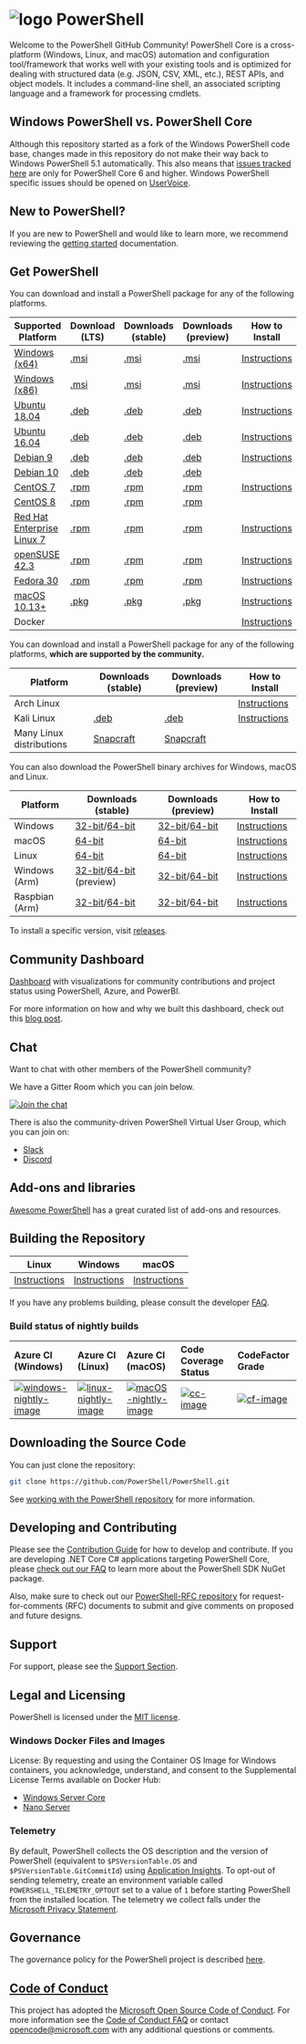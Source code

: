 # ![logo][] PowerShell

Welcome to the PowerShell GitHub Community!
PowerShell Core is a cross-platform (Windows, Linux, and macOS) automation and configuration tool/framework that works well with your existing tools and is optimized
for dealing with structured data (e.g. JSON, CSV, XML, etc.), REST APIs, and object models.
It includes a command-line shell, an associated scripting language and a framework for processing cmdlets.

[logo]: https://raw.githubusercontent.com/PowerShell/PowerShell/master/assets/ps_black_64.svg?sanitize=true

## Windows PowerShell vs. PowerShell Core

Although this repository started as a fork of the Windows PowerShell code base, changes made in this repository do not make their way back to Windows PowerShell 5.1 automatically.
This also means that [issues tracked here][issues] are only for PowerShell Core 6 and higher.
Windows PowerShell specific issues should be opened on [UserVoice][].

[issues]: https://github.com/PowerShell/PowerShell/issues
[UserVoice]: https://windowsserver.uservoice.com/forums/301869-powershell

## New to PowerShell?

If you are new to PowerShell and would like to learn more, we recommend reviewing the [getting started][] documentation.

[getting started]: https://github.com/PowerShell/PowerShell/tree/master/docs/learning-powershell

## Get PowerShell

You can download and install a PowerShell package for any of the following platforms.

| Supported Platform                         | Download (LTS)          | Downloads (stable)      | Downloads (preview)   | How to Install                |
| -------------------------------------------| ------------------------| ------------------------| ----------------------| ------------------------------|
| [Windows (x64)][corefx-win]                | [.msi][rl-windows-64]   | [.msi][rl-windows-64]   | [.msi][pv-windows-64] | [Instructions][in-windows]    |
| [Windows (x86)][corefx-win]                | [.msi][rl-windows-86]   | [.msi][rl-windows-86]   | [.msi][pv-windows-86] | [Instructions][in-windows]    |
| [Ubuntu 18.04][corefx-linux]               | [.deb][lts-ubuntu18]    | [.deb][rl-ubuntu18]     | [.deb][pv-ubuntu18]   | [Instructions][in-ubuntu18]   |
| [Ubuntu 16.04][corefx-linux]               | [.deb][lts-ubuntu16]    | [.deb][rl-ubuntu16]     | [.deb][pv-ubuntu16]   | [Instructions][in-ubuntu16]   |
| [Debian 9][corefx-linux]                   | [.deb][lts-debian9]     | [.deb][rl-debian9]      | [.deb][pv-debian9]    | [Instructions][in-deb9]       |
| [Debian 10][corefx-linux]                  | [.deb][lts-debian10]    | [.deb][rl-debian10]     | [.deb][pv-debian10]   |                               |
| [CentOS 7][corefx-linux]                   | [.rpm][lts-centos]      | [.rpm][rl-centos]       | [.rpm][pv-centos]     | [Instructions][in-centos]     |
| [CentOS 8][corefx-linux]                   | [.rpm][lts-centos8]     | [.rpm][rl-centos8]      | [.rpm][pv-centos8]    |                               |
| [Red Hat Enterprise Linux 7][corefx-linux] | [.rpm][lts-centos]      | [.rpm][rl-centos]       | [.rpm][pv-centos]     | [Instructions][in-rhel7]      |
| [openSUSE 42.3][corefx-linux]              | [.rpm][lts-centos]      | [.rpm][rl-centos]       | [.rpm][pv-centos]     | [Instructions][in-opensuse]   |
| [Fedora 30][corefx-linux]                  | [.rpm][lts-centos]      | [.rpm][rl-centos]       | [.rpm][pv-centos]     | [Instructions][in-fedora]     |
| [macOS 10.13+][corefx-macos]               | [.pkg][lts-macos]       | [.pkg][rl-macos]        | [.pkg][pv-macos]      | [Instructions][in-macos]      |
| Docker                                     |                         |                         |                       | [Instructions][in-docker]     |

You can download and install a PowerShell package for any of the following platforms, **which are supported by the community.**

| Platform                 | Downloads (stable)      | Downloads (preview)           | How to Install                |
| -------------------------| ------------------------| ----------------------------- | ------------------------------|
| Arch Linux               |                         |                               | [Instructions][in-archlinux]  |
| Kali Linux               | [.deb][rl-ubuntu16]     | [.deb][pv-ubuntu16]           | [Instructions][in-kali]       |
| Many Linux distributions | [Snapcraft][rl-snap]    | [Snapcraft][pv-snap]          |                               |

You can also download the PowerShell binary archives for Windows, macOS and Linux.

| Platform       | Downloads (stable)                                  | Downloads (preview)                             | How to Install                                 |
| ---------------| --------------------------------------------------- | ------------------------------------------------| -----------------------------------------------|
| Windows        | [32-bit][rl-winx86-zip]/[64-bit][rl-winx64-zip]     | [32-bit][pv-winx86-zip]/[64-bit][pv-winx64-zip] | [Instructions][in-windows-zip]                 |
| macOS          | [64-bit][rl-macos-tar]                              | [64-bit][pv-macos-tar]                          | [Instructions][in-tar-macos]                   |
| Linux          | [64-bit][rl-linux-tar]                              | [64-bit][pv-linux-tar]                          | [Instructions][in-tar-linux]                   |
| Windows (Arm)  | [32-bit][rl-winarm]/[64-bit][rl-winarm64] (preview) | [32-bit][pv-winarm]/[64-bit][pv-winarm64]       | [Instructions][in-arm]                         |
| Raspbian (Arm) | [32-bit][rl-arm32]/[64-bit][rl-arm64]               | [32-bit][pv-arm32]/[64-bit][pv-arm64]           | [Instructions][in-raspbian]                    |

[lts-ubuntu18]: https://github.com/PowerShell/PowerShell/releases/download/v7.0.3/powershell-lts_7.0.3-1.ubuntu.18.04_amd64.deb
[lts-ubuntu16]: https://github.com/PowerShell/PowerShell/releases/download/v7.0.3/powershell-lts_7.0.3-1.ubuntu.16.04_amd64.deb
[lts-debian9]: https://github.com/PowerShell/PowerShell/releases/download/v7.0.3/powershell-lts_7.0.3-1.debian.9_amd64.deb
[lts-debian10]: https://github.com/PowerShell/PowerShell/releases/download/v7.0.3/powershell-lts_7.0.3-1.debian.10_amd64.deb
[lts-centos]: https://github.com/PowerShell/PowerShell/releases/download/v7.0.3/powershell-lts-7.0.3-1.rhel.7.x86_64.rpm
[lts-centos8]: https://github.com/PowerShell/PowerShell/releases/download/v7.0.3/powershell-lts-7.0.3-1.centos.8.x86_64.rpm
[lts-macos]: https://github.com/PowerShell/PowerShell/releases/download/v7.0.3/powershell-lts-7.0.3-osx-x64.pkg

[rl-windows-64]: https://github.com/PowerShell/PowerShell/releases/download/v7.0.3/PowerShell-7.0.3-win-x64.msi
[rl-windows-86]: https://github.com/PowerShell/PowerShell/releases/download/v7.0.3/PowerShell-7.0.3-win-x86.msi
[rl-ubuntu18]: https://github.com/PowerShell/PowerShell/releases/download/v7.0.3/powershell_7.0.3-1.ubuntu.18.04_amd64.deb
[rl-ubuntu16]: https://github.com/PowerShell/PowerShell/releases/download/v7.0.3/powershell_7.0.3-1.ubuntu.16.04_amd64.deb
[rl-debian9]: https://github.com/PowerShell/PowerShell/releases/download/v7.0.3/powershell_7.0.3-1.debian.9_amd64.deb
[rl-debian10]: https://github.com/PowerShell/PowerShell/releases/download/v7.0.3/powershell_7.0.3-1.debian.10_amd64.deb
[rl-centos]: https://github.com/PowerShell/PowerShell/releases/download/v7.0.3/powershell-7.0.3-1.rhel.7.x86_64.rpm
[rl-centos8]: https://github.com/PowerShell/PowerShell/releases/download/v7.0.3/powershell-7.0.3-1.centos.8.x86_64.rpm
[rl-macos]: https://github.com/PowerShell/PowerShell/releases/download/v7.0.3/powershell-7.0.3-osx-x64.pkg
[rl-winarm]: https://github.com/PowerShell/PowerShell/releases/download/v7.0.3/PowerShell-7.0.3-win-arm32.zip
[rl-winarm64]: https://github.com/PowerShell/PowerShell/releases/download/v7.0.3/PowerShell-7.0.3-win-arm64.zip
[rl-winx86-zip]: https://github.com/PowerShell/PowerShell/releases/download/v7.0.3/PowerShell-7.0.3-win-x86.zip
[rl-winx64-zip]: https://github.com/PowerShell/PowerShell/releases/download/v7.0.3/PowerShell-7.0.3-win-x64.zip
[rl-macos-tar]: https://github.com/PowerShell/PowerShell/releases/download/v7.0.3/powershell-7.0.3-osx-x64.tar.gz
[rl-linux-tar]: https://github.com/PowerShell/PowerShell/releases/download/v7.0.3/powershell-7.0.3-linux-x64.tar.gz
[rl-arm32]: https://github.com/PowerShell/PowerShell/releases/download/v7.0.3/powershell-7.0.3-linux-arm32.tar.gz
[rl-arm64]: https://github.com/PowerShell/PowerShell/releases/download/v7.0.3/powershell-7.0.3-linux-arm64.tar.gz
[rl-snap]: https://snapcraft.io/powershell

[pv-windows-64]: https://github.com/PowerShell/PowerShell/releases/download/v7.1.0-preview.7/PowerShell-7.1.0-preview.7-win-x64.msi
[pv-windows-86]: https://github.com/PowerShell/PowerShell/releases/download/v7.1.0-preview.7/PowerShell-7.1.0-preview.7-win-x86.msi
[pv-ubuntu18]: https://github.com/PowerShell/PowerShell/releases/download/v7.1.0-preview.7/powershell-preview_7.1.0-preview.7-1.ubuntu.18.04_amd64.deb
[pv-ubuntu16]: https://github.com/PowerShell/PowerShell/releases/download/v7.1.0-preview.7/powershell-preview_7.1.0-preview.7-1.ubuntu.16.04_amd64.deb
[pv-debian9]: https://github.com/PowerShell/PowerShell/releases/download/v7.1.0-preview.7/powershell-preview_7.1.0-preview.7-1.debian.9_amd64.deb
[pv-debian10]: https://github.com/PowerShell/PowerShell/releases/download/v7.1.0-preview.7/powershell-preview_7.1.0-preview.7-1.debian.10_amd64.deb
[pv-centos]: https://github.com/PowerShell/PowerShell/releases/download/v7.1.0-preview.7/powershell-preview-7.1.0_preview.6-1.rhel.7.x86_64.rpm
[pv-centos8]: https://github.com/PowerShell/PowerShell/releases/download/v7.1.0-preview.7/powershell-preview-7.1.0_preview.6-1.centos.8.x86_64.rpm
[pv-macos]: https://github.com/PowerShell/PowerShell/releases/download/v7.1.0-preview.7/powershell-7.1.0-preview.7-osx-x64.pkg
[pv-winarm]: https://github.com/PowerShell/PowerShell/releases/download/v7.1.0-preview.7/PowerShell-7.1.0-preview.7-win-arm32.zip
[pv-winarm64]: https://github.com/PowerShell/PowerShell/releases/download/v7.1.0-preview.7/PowerShell-7.1.0-preview.7-win-arm64.zip
[pv-winx86-zip]: https://github.com/PowerShell/PowerShell/releases/download/v7.1.0-preview.7/PowerShell-7.1.0-preview.7-win-x86.zip
[pv-winx64-zip]: https://github.com/PowerShell/PowerShell/releases/download/v7.1.0-preview.7/PowerShell-7.1.0-preview.7-win-x64.zip
[pv-macos-tar]: https://github.com/PowerShell/PowerShell/releases/download/v7.1.0-preview.7/powershell-7.1.0-preview.7-osx-x64.tar.gz
[pv-linux-tar]: https://github.com/PowerShell/PowerShell/releases/download/v7.1.0-preview.7/powershell-7.1.0-preview.7-linux-x64.tar.gz
[pv-arm32]: https://github.com/PowerShell/PowerShell/releases/download/v7.1.0-preview.7/powershell-7.1.0-preview.7-linux-arm32.tar.gz
[pv-arm64]: https://github.com/PowerShell/PowerShell/releases/download/v7.1.0-preview.7/powershell-7.1.0-preview.7-linux-arm64.tar.gz
[pv-snap]: https://snapcraft.io/powershell-preview

[in-windows]: https://docs.microsoft.com/powershell/scripting/install/installing-powershell-core-on-windows
[in-ubuntu16]: https://docs.microsoft.com/powershell/scripting/install/installing-powershell-core-on-linux#ubuntu-1604
[in-ubuntu18]: https://docs.microsoft.com/powershell/scripting/install/installing-powershell-core-on-linux#ubuntu-1804
[in-deb9]: https://docs.microsoft.com/powershell/scripting/install/installing-powershell-core-on-linux#debian-9
[in-centos]: https://docs.microsoft.com/powershell/scripting/install/installing-powershell-core-on-linux#centos-7
[in-rhel7]: https://docs.microsoft.com/powershell/scripting/install/installing-powershell-core-on-linux#red-hat-enterprise-linux-rhel-7
[in-opensuse]: https://docs.microsoft.com/powershell/scripting/install/installing-powershell-core-on-linux#opensuse
[in-fedora]: https://docs.microsoft.com/powershell/scripting/install/installing-powershell-core-on-linux#fedora
[in-archlinux]: https://docs.microsoft.com/powershell/scripting/install/installing-powershell-core-on-linux#arch-linux
[in-macos]: https://docs.microsoft.com/powershell/scripting/install/installing-powershell-core-on-macos
[in-docker]: https://github.com/PowerShell/PowerShell-Docker
[in-kali]: https://docs.microsoft.com/powershell/scripting/install/installing-powershell-core-on-linux#kali
[in-windows-zip]: https://docs.microsoft.com/powershell/scripting/install/installing-powershell-core-on-windows#zip
[in-tar-linux]: https://docs.microsoft.com/powershell/scripting/install/installing-powershell-core-on-linux#binary-archives
[in-tar-macos]: https://docs.microsoft.com/powershell/scripting/install/installing-powershell-core-on-macos#binary-archives
[in-raspbian]: https://docs.microsoft.com/powershell/scripting/install/installing-powershell-core-on-linux#raspbian
[in-arm]: https://docs.microsoft.com/powershell/scripting/install/powershell-core-on-arm
[corefx-win]:https://github.com/dotnet/core/blob/master/release-notes/3.0/3.0-supported-os.md#windows
[corefx-linux]:https://github.com/dotnet/core/blob/master/release-notes/3.0/3.0-supported-os.md#linux
[corefx-macos]:https://github.com/dotnet/core/blob/master/release-notes/3.0/3.0-supported-os.md#macos

To install a specific version, visit [releases](https://github.com/PowerShell/PowerShell/releases).

## Community Dashboard

[Dashboard](https://aka.ms/psgithubbi) with visualizations for community contributions and project status using PowerShell, Azure, and PowerBI.

For more information on how and why we built this dashboard, check out this [blog post](https://devblogs.microsoft.com/powershell/powershell-open-source-community-dashboard/).

## Chat

Want to chat with other members of the PowerShell community?

We have a Gitter Room which you can join below.

[![Join the chat](https://img.shields.io/static/v1.svg?label=chat&message=on%20gitter&color=informational&logo=gitter)](https://gitter.im/PowerShell/PowerShell?utm_source=badge&utm_medium=badge&utm_campaign=pr-badge&utm_content=badge)

There is also the community-driven PowerShell Virtual User Group, which you can join on:

* [Slack](https://aka.ms/psslack)
* [Discord](https://aka.ms/psdiscord)

## Add-ons and libraries

[Awesome PowerShell](https://github.com/janikvonrotz/awesome-powershell) has a great curated list of add-ons and resources.

## Building the Repository

| Linux                    | Windows                    | macOS                   |
|--------------------------|----------------------------|------------------------|
| [Instructions][bd-linux] | [Instructions][bd-windows] | [Instructions][bd-macOS] |

If you have any problems building, please consult the developer [FAQ][].

### Build status of nightly builds

| Azure CI (Windows)                       | Azure CI (Linux)                               | Azure CI (macOS)                               | Code Coverage Status     | CodeFactor Grade         |
|:-----------------------------------------|:-----------------------------------------------|:-----------------------------------------------|:-------------------------|:-------------------------|
| [![windows-nightly-image][]][windows-nightly-site] | [![linux-nightly-image][]][linux-nightly-site] | [![macOS-nightly-image][]][macos-nightly-site] | [![cc-image][]][cc-site] | [![cf-image][]][cf-site] |

[bd-linux]: https://github.com/PowerShell/PowerShell/tree/master/docs/building/linux.md
[bd-windows]: https://github.com/PowerShell/PowerShell/tree/master/docs/building/windows-core.md
[bd-macOS]: https://github.com/PowerShell/PowerShell/tree/master/docs/building/macos.md

[FAQ]: https://github.com/PowerShell/PowerShell/tree/master/docs/FAQ.md

[windows-nightly-site]: https://powershell.visualstudio.com/PowerShell/_build?definitionId=32
[linux-nightly-site]: https://powershell.visualstudio.com/PowerShell/_build?definitionId=23
[macos-nightly-site]: https://powershell.visualstudio.com/PowerShell/_build?definitionId=24
[windows-nightly-image]: https://powershell.visualstudio.com/PowerShell/_apis/build/status/PowerShell-CI-Windows-daily
[linux-nightly-image]: https://powershell.visualstudio.com/PowerShell/_apis/build/status/PowerShell-CI-linux-daily?branchName=master
[macOS-nightly-image]: https://powershell.visualstudio.com/PowerShell/_apis/build/status/PowerShell-CI-macos-daily?branchName=master
[cc-site]: https://codecov.io/gh/PowerShell/PowerShell
[cc-image]: https://codecov.io/gh/PowerShell/PowerShell/branch/master/graph/badge.svg
[cf-site]: https://www.codefactor.io/repository/github/powershell/powershell
[cf-image]: https://www.codefactor.io/repository/github/powershell/powershell/badge

## Downloading the Source Code

You can just clone the repository:

```sh
git clone https://github.com/PowerShell/PowerShell.git
```

See [working with the PowerShell repository](https://github.com/PowerShell/PowerShell/tree/master/docs/git) for more information.

## Developing and Contributing

Please see the [Contribution Guide][] for how to develop and contribute.
If you are developing .NET Core C# applications targeting PowerShell Core, please [check out our FAQ][] to learn more about the PowerShell SDK NuGet package.

Also, make sure to check out our [PowerShell-RFC repository](https://github.com/powershell/powershell-rfc) for request-for-comments (RFC) documents to submit and give comments on proposed and future designs.

[Contribution Guide]: https://github.com/PowerShell/PowerShell/blob/master/.github/CONTRIBUTING.md
[check out our FAQ]: https://github.com/PowerShell/PowerShell/tree/master/docs/FAQ.md#where-do-i-get-the-powershell-core-sdk-package

## Support

For support, please see the [Support Section][].

[Support Section]: https://github.com/PowerShell/PowerShell/tree/master/.github/SUPPORT.md

## Legal and Licensing

PowerShell is licensed under the [MIT license][].

[MIT license]: https://github.com/PowerShell/PowerShell/tree/master/LICENSE.txt

### Windows Docker Files and Images

License: By requesting and using the Container OS Image for Windows containers, you acknowledge, understand, and consent to the Supplemental License Terms available on Docker Hub:

- [Windows Server Core](https://hub.docker.com/r/microsoft/windowsservercore/)
- [Nano Server](https://hub.docker.com/r/microsoft/nanoserver/)

### Telemetry

By default, PowerShell collects the OS description and the version of PowerShell (equivalent to `$PSVersionTable.OS` and `$PSVersionTable.GitCommitId`) using [Application Insights](https://azure.microsoft.com/services/application-insights/).
To opt-out of sending telemetry, create an environment variable called `POWERSHELL_TELEMETRY_OPTOUT` set to a value of `1` before starting PowerShell from the installed location.
The telemetry we collect falls under the [Microsoft Privacy Statement](https://privacy.microsoft.com/privacystatement/).

## Governance

The governance policy for the PowerShell project is described [here][].

[here]: https://github.com/PowerShell/PowerShell/blob/master/docs/community/governance.md

## [Code of Conduct][conduct-md]

This project has adopted the [Microsoft Open Source Code of Conduct][conduct-code].
For more information see the [Code of Conduct FAQ][conduct-FAQ] or contact [opencode@microsoft.com][conduct-email] with any additional questions or comments.

[conduct-code]: https://opensource.microsoft.com/codeofconduct/
[conduct-FAQ]: https://opensource.microsoft.com/codeofconduct/faq/
[conduct-email]: mailto:opencode@microsoft.com
[conduct-md]: https://github.com/PowerShell/PowerShell/tree/master/CODE_OF_CONDUCT.md
